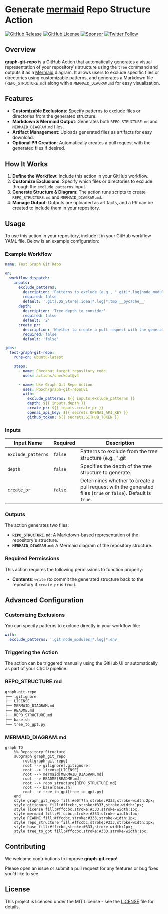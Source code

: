 
# Generate [mermaid](https://github.com/mermaid-js/mermaid) Repo Structure Action

[![GitHub Release](https://img.shields.io/github/v/release/PGSch/graph-git-repo?logo=github)](https://github.com/PGSch/graph-git-repo/releases)
[![GitHub License](https://img.shields.io/github/license/PGSch/graph-git-repo)](https://github.com/PGSch/graph-git-repo/blob/main/LICENSE)
[![Sponsor](https://img.shields.io/badge/sponsor-♥-f06292)](https://github.com/sponsors/PGSch)
[![Twitter Follow](https://img.shields.io/twitter/follow/pgschdev?style=social)](https://twitter.com/intent/follow?screen_name=pgschdev)

## Overview

**graph-git-repo** is a GitHub Action that automatically generates a visual representation of your repository's structure using the `tree` command and outputs it as a [Mermaid](https://github.com/mermaid-js/mermaid) diagram. It allows users to exclude specific files or directories using customizable patterns, and generates a Markdown file (`REPO_STRUCTURE.md`) along with a `MERMAID_DIAGRAM.md` for easy visualization.

## Features

- **Customizable Exclusions**: Specify patterns to exclude files or directories from the generated structure.
- **Markdown & Mermaid Output**: Generates both `REPO_STRUCTURE.md` and `MERMAID_DIAGRAM.md` files.
- **Artifact Management**: Uploads generated files as artifacts for easy download.
- **Optional PR Creation**: Automatically creates a pull request with the generated files if desired.

## How It Works

1. **Define the Workflow**: Include this action in your GitHub workflow.
2. **Customize Exclusions**: Specify which files or directories to exclude through the `exclude_patterns` input.
3. **Generate Structure & Diagram**: The action runs scripts to create `REPO_STRUCTURE.md` and `MERMAID_DIAGRAM.md`.
4. **Manage Output**: Outputs are uploaded as artifacts, and a PR can be created to include them in your repository.

## Usage

To use this action in your repository, include it in your GitHub workflow YAML file. Below is an example configuration:

### Example Workflow

```yaml
name: Test Graph Git Repo

on:
  workflow_dispatch:
    inputs:
      exclude_patterns:
        description: 'Patterns to exclude (e.g., ".git|*.log|node_modules")'
        required: false
        default: '.git|.DS_Store|.idea|*.log|*.tmp|__pycache__'
      depth:
        description: 'Tree depth to consider'
        required: false
        default: '2'
      create_pr:
        description: 'Whether to create a pull request with the generated files'
        required: false
        default: 'false'

jobs:
  test-graph-git-repo:
    runs-on: ubuntu-latest

    steps:
      - name: Checkout target repository code
        uses: actions/checkout@v4

      - name: Use Graph Git Repo Action
        uses: PGSch/graph-git-repo@v1
        with:
          exclude_patterns: ${{ inputs.exclude_patterns }}
          depth: ${{ inputs.depth }}
          create_pr: ${{ inputs.create_pr }}
          openai_api_key: ${{ secrets.OPENAI_API_KEY }}
          github_token: ${{ secrets.GITHUB_TOKEN }}
```

### Inputs

| Input Name         | Required | Description                                                                                                  |
|--------------------|----------|--------------------------------------------------------------------------------------------------------------|
| `exclude_patterns` | `false`  | Patterns to exclude from the tree structure (e.g., ".git                                                     |*.log|node_modules"). Default is provided.       |
| `depth`            | `false`  | Specifies the depth of the tree structure to generate.                                                       |
| `create_pr`        | `false`  | Determines whether to create a pull request with the generated files (`true` or `false`). Default is `true`. |

### Outputs

The action generates two files:
- **`REPO_STRUCTURE.md`**: A Markdown-based representation of the repository's structure.
- **`MERMAID_DIAGRAM.md`**: A Mermaid diagram of the repository structure.

### Required Permissions

This action requires the following permissions to function properly:
- **Contents**: `write` (to commit the generated structure back to the repository if `create_pr` is `true`).

## Advanced Configuration

### Customizing Exclusions

You can specify patterns to exclude directly in your workflow file:

```yaml
with:
  exclude_patterns: '.git|node_modules|*.log|*.env'
```

### Triggering the Action

The action can be triggered manually using the GitHub UI or automatically as part of your CI/CD pipeline.

### REPO_STRUCTURE.md
```markdown
graph-git-repo
├── .gitignore
├── LICENSE
├── MERMAID_DIAGRAM.md
├── README.md
├── REPO_STRUCTURE.md
├── base.sh
└── tree_to_gpt.py
```

### MERMAID_DIAGRAM.md

```mermaid
graph TD
    %% Repository Structure
    subgraph graph_git_repo
        root[graph-git-repo]
        root --> gitignore[.gitignore]
        root --> license[LICENSE]
        root --> mermaid[MERMAID_DIAGRAM.md]
        root --> README[README.md]
        root --> repo_structure[REPO_STRUCTURE.md]
        root --> base[base.sh]
        root --> tree_to_gpt[tree_to_gpt.py]
    end
    style graph_git_repo fill:#e0f7fa,stroke:#333,stroke-width:2px;
    style gitignore fill:#ffccbc,stroke:#333,stroke-width:1px;
    style license fill:#ffccbc,stroke:#333,stroke-width:1px;
    style mermaid fill:#ffccbc,stroke:#333,stroke-width:1px;
    style README fill:#ffccbc,stroke:#333,stroke-width:1px;
    style repo_structure fill:#ffccbc,stroke:#333,stroke-width:1px;
    style base fill:#ffccbc,stroke:#333,stroke-width:1px;
    style tree_to_gpt fill:#ffccbc,stroke:#333,stroke-width:1px;
```

## Contributing

We welcome contributions to improve **graph-git-repo**!

Please open an issue or submit a pull request for any features or bug fixes you’d like to see.

## License

This project is licensed under the MIT License - see the [LICENSE](LICENSE) file for details.
